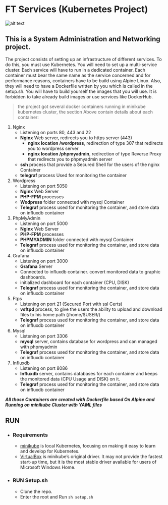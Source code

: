 # FT Services (Kubernetes Project)
![alt text](https://www.devteam.space/wp-content/uploads/2017/07/dockerkubernetes.jpg)

## This is a System Administration and Networking project.

The project consists of setting up an infrastructure of different services. To do this, you
must use Kubernetes. You will need to set up a multi-service cluster.
Each service will have to run in a dedicated container.
Each container must bear the same name as the service concerned and for performance
reasons, containers have to be build using Alpine Linux.
Also, they will need to have a Dockerfile written by you which is called in the setup.sh.
You will have to build yourself the images that you will use. It is forbidden to take
already build images or use services like DockerHub.

> the project got several docker containers running in minikube kubernetes cluster, the section Above contain details about each container:

1. Nginx
    - Listening on ports 80, 443 and 22
    - **Nginx** Web server, redirects you to https server (443)
        - **nginx location /wordpress**, redirection of type 307 that redirects you to wordpress server
        - **nginx location /phpmyadmin**, redirection of type Reverse Proxy that redirects you to phpmyadmin server
    - **ssh** process that provide a Secured Shell for the users of the nginx Container
    - **telegraf** process Used for monitoring the container
2. Wordpress
    - Listening on port 5050
    - **Nginx** Web Server
    - **PHP-FPM** processes
    - **Wodpress** folder connected with mysql Container
    - **Telegraf** process used for monitoring the container, and store data on influxdb container
3. PhpMyAdmin
    - Listening on port 5000
    - **Nginx** Web Server
    - **PHP-FPM** processes
    - **PHPMYADMIN** folder connected with mysql Container
    - **Telegraf** process used for monitoring the container, and store data on influxdb container
4. Grafana
    - Listening on port 3000
    - **Grafana** Server
    - Connected to influxdb container. convert monitored data to graphic dashboards.
    - initialized dashboard for each container (CPU, DISK)
    - **Telegraf** process used for monitoring the container, and store data on influxdb container
5. Ftps
    - Listening on port 21 (Secured Port with ssl Certs)
    - **vsftpd** process, to give the users the ability to upload and download files to his home path (/home/$USER/)
    - **Telegraf** process used for monitoring the container, and store data on influxdb container
6. Mysql
    - Listening on port 3306
    - **mysql** server, contains database for wordpress and can managed with phpmyadmin
    - **Telegraf** process used for monitoring the container, and store data on influxdb container
7. Influxdb
    - Listening on port 8086
    - **Influxdb** server, contains databases for each container and keeps the monitored data (CPU Usage and DISK) on it.
    - **Telegraf** process used for monitoring the container, and store data on influxdb container

***All those Containers are created with Dockerfile based On Alpine and Running on minikube Cluster with YAML files***

## RUN
- ### Requirements
  - [minikube](https://minikube.sigs.k8s.io/docs/start/) is local Kubernetes, focusing on making it easy to learn and develop for Kubernetes.
  - [VirtualBox](https://minikube.sigs.k8s.io/docs/drivers/virtualbox/) is minikube’s original driver. It may not provide the fastest start-up time, but it is the most stable driver available for users of Microsoft Windows Home.
- ### RUN Setup.sh
  - Clone the repo.
  - Enter the root and Run `sh setup.sh`
